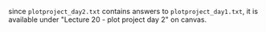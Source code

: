 since `plotproject_day2.txt` contains answers to `plotproject_day1.txt`, it is available under "Lecture 20 - plot project day 2" on canvas.
